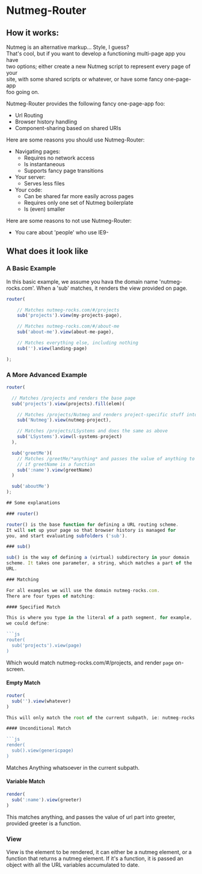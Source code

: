 # Nutmeg-Router

## How it works:  

Nutmeg is an alternative markup... Style, I guess?  
That's cool, but if you want to develop a functioning multi-page app  you have  
two options; either create a new Nutmeg script to represent every page of your  
site, with some shared scripts or whatever, or have some fancy one-page-app  
foo going on. 

Nutmeg-Router provides the following fancy one-page-app foo:

* Url Routing
* Browser history handling
* Component-sharing based on shared URIs

Here are some reasons you should use Nutmeg-Router:

* Navigating pages:
  * Requires no network access
  * Is instantaneous
  * Supports fancy page transitions
* Your server:
  * Serves less files
* Your code:
  * Can be shared far more easily across pages
  * Requires only one set of Nutmeg boilerplate
  * Is (even) smaller

Here are some reasons to not use Nutmeg-Router:

* You care about 'people' who use IE9-

## What does it look like

### A Basic Example

In this basic example, we assume you hava the domain name 'nutmeg-rocks.com'.
When a 'sub' matches, it renders the view provided on page.

```js
router(

    // Matches nutmeg-rocks.com/#/projects
    sub('projects').view(my-projects-page),

    // Matches nutmeg-rocks.com/#/about-me
    sub('about-me').view(about-me-page),

    // Matches everything else, including nothing
    sub('').view(landing-page)

);
```

### A More Advanced Example

```js
router(

  // Matches /projects and renders the base page
  sub('projects').view(projects).fill(elem)(

    // Matches /projects/Nutmeg and renders project-specific stuff into elem
    sub('Nutmeg').view(nutmeg-project),

    // Matches /projects/LSystems and does the same as above
    sub('LSystems').view(l-systems-project)
  ),

  sub('greetMe')(
    // Matches /greetMe/*anything* and passes the value of anything to greetName,
    // if greetName is a function
    sub(':name').view(greetName)
  )

  sub('aboutMe')
);

## Some explanations

### router()

router() is the base function for defining a URL routing scheme.
It will set up your page so that browser history is managed for
you, and start evaluating subfolders ('sub').

### sub()

sub() is the way of defining a (virtual) subdirectory in your domain 
scheme. It takes one parameter, a string, which matches a part of the 
URL.

### Matching

For all examples we will use the domain nutmeg-rocks.com.
There are four types of matching:

#### Specified Match

This is where you type in the literal of a path segment, for example,
we could define:

```js
router(
  sub('projects').view(page)
)
```

Which would match nutmeg-rocks.com/#/projects, and render `page` on-screen.

#### Empty Match

```js
router(
  sub('').view(whatever)
)

This will only match the root of the current subpath, ie: nutmeg-rocks.com

#### Unconditional Match 

```js
render(
  sub().view(genericpage)
)
```

Matches Anything whatsoever in the current subpath.

#### Variable Match 

```js
render(
  sub(':name').view(greeter)
)
```

This matches anything, and passes the value of url part into greeter, 
provided greeter is a function.

### View

View is the element to be rendered, it can either be a nutmeg element,
or a function that returns a nutmeg element. If it's a function, it is 
passed an object with all the URL variables accumulated to date.

